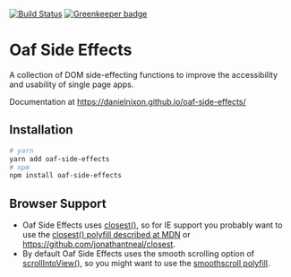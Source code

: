 [![Build Status](https://travis-ci.org/danielnixon/oaf-side-effects.svg?branch=master)](https://travis-ci.org/danielnixon/oaf-side-effects) [![Greenkeeper badge](https://badges.greenkeeper.io/danielnixon/oaf-side-effects.svg)](https://greenkeeper.io/)

# Oaf Side Effects

A collection of DOM side-effecting functions to improve the accessibility and usability of single page apps.

Documentation at https://danielnixon.github.io/oaf-side-effects/

## Installation

```sh
# yarn
yarn add oaf-side-effects
# npm
npm install oaf-side-effects
```

## Browser Support

* Oaf Side Effects uses [closest()](https://developer.mozilla.org/en-US/docs/Web/API/Element/closest), so for IE support you probably want to use the [closest() polyfill described at MDN](https://developer.mozilla.org/en-US/docs/Web/API/Element/closest#Polyfill) or https://github.com/jonathantneal/closest.
* By default Oaf Side Effects uses the smooth scrolling option of [scrollIntoView()](https://developer.mozilla.org/en-US/docs/Web/API/Element/scrollIntoView), so you might want to use the [smoothscroll polyfill](http://iamdustan.com/smoothscroll/).
